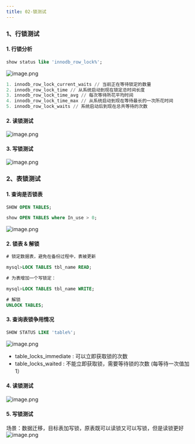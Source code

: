 ```yaml
---
title: 02-锁测试
---
```


### 1、行锁测试

#### 1. 行锁分析

```sql
show status like 'innodb_row_lock%';
```

![image.png](http://s3.airtlab.com/mysql/1661853567939-ef25e55f-c9d6-4fb1-93cb-5ad3b0c7d4b4.png)

```sql
1. innodb_row_lock_current_waits // 当前正在等待锁定的数量
2. innodb_row_lock_time // 从系统启动到现在锁定总时间长度
3. innodb_row_lock_time_avg // 每次等待所花平均时间
4. innodb_row_lock_time_max // 从系统启动到现在等待最长的一次所花时间
5. innodb_row_lock_waits // 系统启动后到现在总共等待的次数
```



#### 2.  读锁测试

![image.png](http://s3.airtlab.com/mysql/1661917312810-80b15df5-0e01-4878-93c6-a134dcfbe215.png) 

#### 3. 写锁测试

![image.png](http://s3.airtlab.com/mysql/1661917475949-8764df23-bd92-43b0-978e-64fb78723f13.png)



### 2、表锁测试



#### 1. 查询是否锁表

```sql
SHOW OPEN TABLES;

show OPEN TABLES where In_use > 0;
```

![image.png](http://s3.airtlab.com/mysql/1661853872258-24d64fb2-0cf8-4e1e-a40b-78cd94a90f49.png) 

#### 2. **锁表 & 解锁**

```sql
# 锁定数据表，避免在备份过程中，表被更新

mysql>LOCK TABLES tbl_name READ;

# 为表增加一个写锁定：

mysql>LOCK TABLES tbl_name WRITE;

# 解锁
UNLOCK TABLES;
```



#### 3. 查询表锁争用情况

```sql
SHOW STATUS LIKE 'table%';
```

![image.png](http://s3.airtlab.com/mysql/1661853050613-eba3597b-5810-4fbd-9ce4-fcd5c4984ecb.png)

- table\_locks\_immediate : 可以立即获取锁的次数
- table\_locks\_waited : 不能立即获取锁，需要等待锁的次数 (每等待一次值加1） 

#### 4. 读锁测试

![image.png](http://s3.airtlab.com/mysql/1661854262277-7d98c1c4-faed-43b2-8bad-506db28fa352.png) 

#### 5. 写锁测试

场景：数据迁移，目标表加写锁，原表既可以读锁又可以写锁，但是读锁更好
![image.png](http://s3.airtlab.com/mysql/1661854343954-c391dda8-f866-4c9e-b44a-46ac7cae5120.png)
